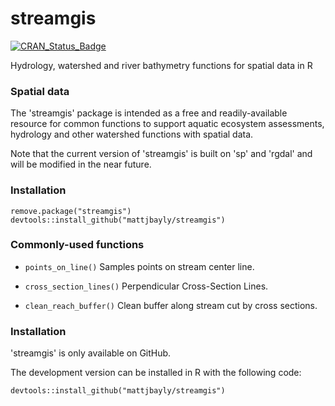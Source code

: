 # streamgis

[![CRAN_Status_Badge](http://www.r-pkg.org/badges/version/streamgis)](https://cran.r-project.org/package=streamgis)

Hydrology, watershed and river bathymetry functions for spatial data in R

### Spatial data  

The 'streamgis' package is intended as a free and readily-available resource for common
functions to support aquatic ecosystem assessments, hydrology and 
other watershed functions with spatial data.

Note that the current version of 'streamgis' is built on 'sp' and 'rgdal' and
will be modified in the near future.

### Installation

`remove.package("streamgis")`
`devtools::install_github("mattjbayly/streamgis")`

### Commonly-used functions

* `points_on_line()` Samples points on stream center line.

* `cross_section_lines()` Perpendicular Cross-Section Lines.

* `clean_reach_buffer()` Clean buffer along stream cut by cross sections.


### Installation

'streamgis' is only available on GitHub.

The development version can be installed in R with the following code:

`devtools::install_github("mattjbayly/streamgis")`
